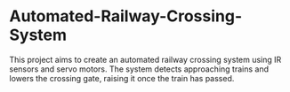 # Automated-Railway-Crossing-System
This project aims to create an automated railway crossing system using IR sensors and servo motors. The system detects approaching trains and lowers the crossing gate, raising it once the train has passed.
